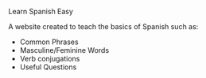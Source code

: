 Learn Spanish Easy

A website created to teach the basics of Spanish such as:

- Common Phrases
- Masculine/Feminine Words
- Verb conjugations
- Useful Questions